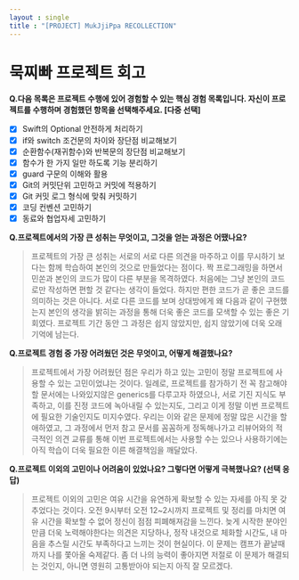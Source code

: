 ```yaml
---
layout : single
title : "[PROJECT] MukJjiPpa RECOLLECTION"
---
```


# 묵찌빠 프로젝트 회고

****Q.다음 목록은 프로젝트 수행에 있어 경험할 수 있는 핵심 경험 목록입니다. 자신이 프로젝트를 수행하며 경험했던 항목을 선택해주세요. [다중 선택]****

- [x]  Swift의 Optional 안전하게 처리하기
- [x]  if와 switch 조건문의 차이와 장단점 비교해보기
- [x]  순환함수(재귀함수)와 반복문의 장단점 비교해보기
- [x]  함수가 한 가지 일만 하도록 기능 분리하기
- [x]  guard 구문의 이해와 활용
- [x]  Git의 커밋단위 고민하고 커밋에 적용하기
- [x]  Git 커밋 로그 형식에 맞춰 커밋하기
- [x]  코딩 컨벤션 고민하기
- [x]  동료와 협업자세 고민하기

****Q.프로젝트에서의 가장 큰 성취는 무엇이고, 그것을 얻는 과정은 어땠나요?****

> 프로젝트의 가장 큰 성취는 서로의 서로 다른 의견을 마주하고 이를 무시하기 보다는 함께 학습하여 본인의 것으로 만들었다는 점이다. 짝 프로그래밍을 하면서 민쏜과 본인의 코드가 많이 다른 부분을 목격하였다. 처음에는 그냥 본인의 코드로만 작성하면 편할 것 같다는 생각이 들었다. 하지만 편한 코드가 곧 좋은 코드를 의미하는 것은 아니다. 서로 다른 코드를 보며 상대방에게 왜 다음과 같이 구현했는지 본인의 생각을 밝히는 과정을 통해 더욱 좋은 코드를 모색할 수 있는 좋은 기회였다. 프로젝트 기간 동안 그 과정은 쉽지 않았지만, 쉽지 않았기에 더욱 오래 기억에 남는다.
> 

****Q.프로젝트 경험 중 가장 어려웠던 것은 무엇이고, 어떻게 해결했나요?****

> 프로젝트에서 가장 어려웠던 점은 우리가 하고 있는 고민이 정말 프로젝트에 사용할 수 있는 고민이었냐는 것이다. 일례로, 프로젝트를 참가하기 전 꼭 참고해야할 문서에는 나와있지않은 generics를 다루고자 하였으나, 서로 기진 지식도 부족하고, 이를 진정 코드에 녹아내릴 수 있는지도, 그리고 이게 정말 이번 프로젝트에 필요한 기술인지도 미지수였다. 우리는 이와 같은 문제에 정말 많은 시간을 할애하였고, 그 과정에서 먼저 참고 문서를 꼼꼼하게 정독해나가고 리뷰어와의 적극적인 의견 교류를 통해 이번 프로젝트에서는 사용할 수는 있으나 사용하기에는 아직 학습이 더욱 필요한 이른 해결책임을 깨달았다.
> 

****Q.프로젝트 이외의 고민이나 어려움이 있었나요? 그렇다면 어떻게 극복했나요? (선택 응답)****

> 프로젝트 이외의 고민은 여유 시간을 유연하게 확보할 수 있는 자세를 아직 못 갖추었다는 것이다. 오전 9시부터 오전 12~2시까지 프로젝트 및 정리를 마치면 여유 시간을 확보할 수 없어 정신이 점점 피폐해져감을 느낀다. 늦게 시작한 분야인만큼 더욱 노력해야한다는 의견은 지당하나, 정작 내것으로 체화할 시간도, 내 마음을 추스릴 시간도 부족하다고 느끼는 것이 현실이다. 이 문제는 캠프가 끝날때까지 나를 쫓아올 숙제같다. 좀 더 나의 능력이 좋아지면 저절로 이 문제가 해결되는 것인지, 아니면 영원히 고통받아야 되는지 아직 잘 모르겠다.
>
